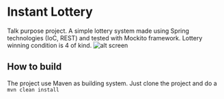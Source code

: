 # Instant Lottery
Talk purpose project.
A simple lottery system made using Spring technologies (IoC, REST) and tested with Mockito framework. Lottery winning condition is 4 of kind.
![alt screen](https://github.com/pollaiolo/InstantLottery/blob/master/gol.png)

## How to build
The project use Maven as building system. Just clone the project and do a ```mvn clean install```
